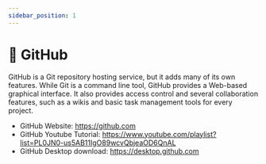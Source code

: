 ```yaml
---
sidebar_position: 1
---
```


# 👾 GitHub

GitHub is a Git repository hosting service, but it adds many of its own features. While Git is a command line tool, GitHub provides a Web-based graphical interface. It also provides access control and several collaboration features, such as a wikis and basic task management tools for every project.

- GitHub Website: https://github.com
- GitHub Youtube Tutorial: https://www.youtube.com/playlist?list=PL0JN0-us5AB11IgO89wcvQbjeaOD6QnAL
- GitHub Desktop download: https://desktop.github.com
